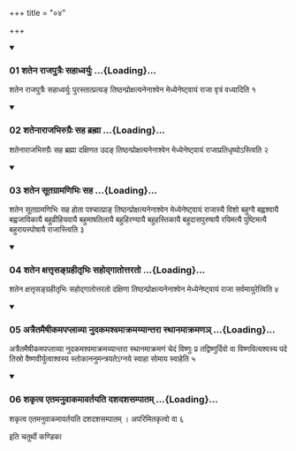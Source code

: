 +++
title = "०४"

+++

<div class="js_include" includetitle="true" newlevelforh1="3" unfilled="" url="/vedAH_yajuH/taittirIyam/sUtram/ApastambaH/shrautam/vishvAsa-prastutiH/20/04/01_shatena_rAjaputraiH_sahAdhvaryuH.md">
<details open><summary><h3>01 शतेन राजपुत्रैः सहाध्वर्युः ...{Loading}...</h3></summary>

शतेन राजपुत्रैः सहाध्वर्युः पुरस्तात्प्रत्यङ् तिष्ठन्प्रोक्षत्यनेनाश्वेन मेध्येनेष्ट्वायं राजा वृत्रं वध्यादिति १
</details>
</div>

<div class="js_include collapsed" newlevelforh1="4" title="सर्वाष् टीकाः" url="/vedAH_yajuH/taittirIyam/sUtram/ApastambaH/shrautam/sarvASh_TIkAH/20/04/01_shatena_rAjaputraiH_sahAdhvaryuH.md"> </div>



<div class="js_include collapsed" newlevelforh1="4" title="मूलम्" url="/vedAH_yajuH/taittirIyam/sUtram/ApastambaH/shrautam/mUlam/20/04/01_shatena_rAjaputraiH_sahAdhvaryuH.md"> </div>


<div class="js_include" includetitle="true" newlevelforh1="3" unfilled="" url="/vedAH_yajuH/taittirIyam/sUtram/ApastambaH/shrautam/vishvAsa-prastutiH/20/04/02_shatenArAjabhirugraiH_saha_brahmA.md">
<details open><summary><h3>02 शतेनाराजभिरुग्रैः सह ब्रह्मा ...{Loading}...</h3></summary>

शतेनाराजभिरुग्रैः सह ब्रह्मा दक्षिणत उदङ् तिष्ठन्प्रोक्षत्यनेनाश्वेन मेध्येनेष्ट्वायं राजाप्रतिधृष्योऽस्त्विति २
</details>
</div>

<div class="js_include collapsed" newlevelforh1="4" title="सर्वाष् टीकाः" url="/vedAH_yajuH/taittirIyam/sUtram/ApastambaH/shrautam/sarvASh_TIkAH/20/04/02_shatenArAjabhirugraiH_saha_brahmA.md"> </div>



<div class="js_include collapsed" newlevelforh1="4" title="मूलम्" url="/vedAH_yajuH/taittirIyam/sUtram/ApastambaH/shrautam/mUlam/20/04/02_shatenArAjabhirugraiH_saha_brahmA.md"> </div>


<div class="js_include" includetitle="true" newlevelforh1="3" unfilled="" url="/vedAH_yajuH/taittirIyam/sUtram/ApastambaH/shrautam/vishvAsa-prastutiH/20/04/03_shatena_sUtagrAmaNibhiH_saha.md">
<details open><summary><h3>03 शतेन सूतग्रामणिभिः सह ...{Loading}...</h3></summary>

शतेन सूतग्रामणिभिः सह होता पश्चात्प्राङ् तिष्ठन्प्रोक्षत्यनेनाश्वेन मेध्येनेष्ट्वायं राजास्यै विशो बहुग्वै बह्वश्वायै बह्वजाविकायै बहुव्रीहियवायै बहुमाषतिलायै बहुहिरण्यायै बहुहस्तिकायै बहुदासपुरुषायै रयिमत्यै पुष्टिमत्यै बहुरायस्पोषायै राजास्त्विति ३
</details>
</div>

<div class="js_include collapsed" newlevelforh1="4" title="सर्वाष् टीकाः" url="/vedAH_yajuH/taittirIyam/sUtram/ApastambaH/shrautam/sarvASh_TIkAH/20/04/03_shatena_sUtagrAmaNibhiH_saha.md"> </div>



<div class="js_include collapsed" newlevelforh1="4" title="मूलम्" url="/vedAH_yajuH/taittirIyam/sUtram/ApastambaH/shrautam/mUlam/20/04/03_shatena_sUtagrAmaNibhiH_saha.md"> </div>


<div class="js_include" includetitle="true" newlevelforh1="3" unfilled="" url="/vedAH_yajuH/taittirIyam/sUtram/ApastambaH/shrautam/vishvAsa-prastutiH/20/04/04_shatena_xattRsangrahItRbhiH_sahodgAtottarato.md">
<details open><summary><h3>04 शतेन क्षत्तृसङ्ग्रहीतृभिः सहोद्गातोत्तरतो ...{Loading}...</h3></summary>

शतेन क्षत्तृसङ्ग्रहीतृभिः सहोद्गातोत्तरतो दक्षिणा तिष्ठन्प्रोक्षत्यनेनाश्वेन मेध्येनेष्ट्वायं राजा सर्वमायुरेत्विति ४
</details>
</div>

<div class="js_include collapsed" newlevelforh1="4" title="सर्वाष् टीकाः" url="/vedAH_yajuH/taittirIyam/sUtram/ApastambaH/shrautam/sarvASh_TIkAH/20/04/04_shatena_xattRsangrahItRbhiH_sahodgAtottarato.md"> </div>



<div class="js_include collapsed" newlevelforh1="4" title="मूलम्" url="/vedAH_yajuH/taittirIyam/sUtram/ApastambaH/shrautam/mUlam/20/04/04_shatena_xattRsangrahItRbhiH_sahodgAtottarato.md"> </div>


<div class="js_include" includetitle="true" newlevelforh1="3" unfilled="" url="/vedAH_yajuH/taittirIyam/sUtram/ApastambaH/shrautam/vishvAsa-prastutiH/20/04/05_atraitamaiShIkamapaplAvyA_nudakamashvamAkramayyAntarA_sthAnamAkramaNa~n.md">
<details open><summary><h3>05 अत्रैतमैषीकमपप्लाव्या नुदकमश्वमाक्रमय्यान्तरा स्थानमाक्रमणञ् ...{Loading}...</h3></summary>

अत्रैतमैषीकमपप्लाव्या नुदकमश्वमाक्रमय्यान्तरा स्थानमाक्रमणं चेदं विष्णुः प्र तद्विष्णुर्दिवो वा विष्णवित्यश्वस्य पदे तिस्रो वैष्णवीर्युत्वाश्वस्य स्तोकाननुमन्त्रयतेऽग्नये स्वाहा सोमाय स्वाहेति ५
</details>
</div>

<div class="js_include collapsed" newlevelforh1="4" title="सर्वाष् टीकाः" url="/vedAH_yajuH/taittirIyam/sUtram/ApastambaH/shrautam/sarvASh_TIkAH/20/04/05_atraitamaiShIkamapaplAvyA_nudakamashvamAkramayyAntarA_sthAnamAkramaNa~n.md"> </div>



<div class="js_include collapsed" newlevelforh1="4" title="मूलम्" url="/vedAH_yajuH/taittirIyam/sUtram/ApastambaH/shrautam/mUlam/20/04/05_atraitamaiShIkamapaplAvyA_nudakamashvamAkramayyAntarA_sthAnamAkramaNa~n.md"> </div>


<div class="js_include" includetitle="true" newlevelforh1="3" unfilled="" url="/vedAH_yajuH/taittirIyam/sUtram/ApastambaH/shrautam/vishvAsa-prastutiH/20/04/06_shakRtva_etamanuvAkamAvartayati_dashadashasampAtam.md">
<details open><summary><h3>06 शकृत्व एतमनुवाकमावर्तयति दशदशसम्पातम् ...{Loading}...</h3></summary>

शकृत्व एतमनुवाकमावर्तयति दशदशसम्पातम् । अपरिमितकृत्वो वा ६
</details>
</div>

<div class="js_include collapsed" newlevelforh1="4" title="सर्वाष् टीकाः" url="/vedAH_yajuH/taittirIyam/sUtram/ApastambaH/shrautam/sarvASh_TIkAH/20/04/06_shakRtva_etamanuvAkamAvartayati_dashadashasampAtam.md"> </div>



<div class="js_include collapsed" newlevelforh1="4" title="मूलम्" url="/vedAH_yajuH/taittirIyam/sUtram/ApastambaH/shrautam/mUlam/20/04/06_shakRtva_etamanuvAkamAvartayati_dashadashasampAtam.md"> </div>





  
इति चतुर्थी कण्डिका 

